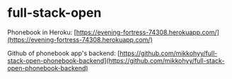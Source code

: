 # full-stack-open

Phonebook in Heroku: [https://evening-fortress-74308.herokuapp.com/](https://evening-fortress-74308.herokuapp.com/)

Github of phonebook app's backend: [https://github.com/mikkohyy/full-stack-open-phonebook-backend](https://github.com/mikkohyy/full-stack-open-phonebook-backend)
